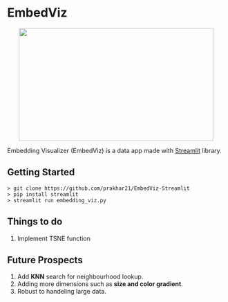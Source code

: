 # EmbedViz
<p align="center">
  <img width="450" height="260" src="https://github.com/prakhar21/EmbedViz-Streamlit/blob/master/feature.png">
</p>

Embedding Visualizer (EmbedViz) is a data app made with [Streamlit](https://github.com/streamlit/streamlit) library. 

## Getting Started
```
> git clone https://github.com/prakhar21/EmbedViz-Streamlit
> pip install streamlit
> streamlit run embedding_viz.py
```

## Things to do
1. Implement TSNE function

## Future Prospects
1. Add __KNN__ search for neighbourhood lookup.
2. Adding more dimensions such as __size and color gradient__.
3. Robust to handeling large data.
